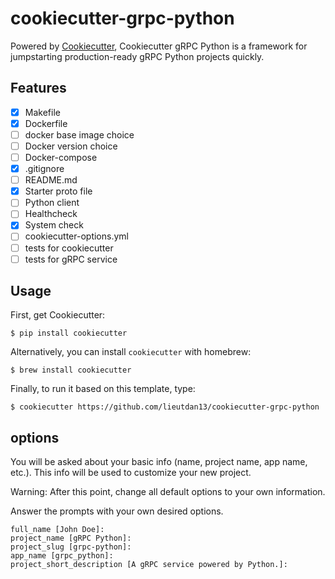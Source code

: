 # cookiecutter-grpc-python

Powered by [Cookiecutter](https://github.com/audreyr/cookiecutter), Cookiecutter gRPC Python is a framework for jumpstarting production-ready gRPC Python projects quickly.

## Features

- [x] Makefile
- [x] Dockerfile
- [ ] docker base image choice
- [ ] Docker version choice
- [ ] Docker-compose
- [x] .gitignore
- [ ] README.md
- [x] Starter proto file
- [ ] Python client
- [ ] Healthcheck
- [x] System check
- [ ] cookiecutter-options.yml
- [ ] tests for cookiecutter
- [ ] tests for gRPC service

## Usage

First, get Cookiecutter:
```console
$ pip install cookiecutter
```

Alternatively, you can install `cookiecutter` with homebrew:
```console
$ brew install cookiecutter
```

Finally, to run it based on this template, type:
```console
$ cookiecutter https://github.com/lieutdan13/cookiecutter-grpc-python
```

## options
You will be asked about your basic info (name, project name, app name, etc.). This info will be used to customize your new project.

Warning: After this point, change all default options to your own information.

Answer the prompts with your own desired options.

```console
full_name [John Doe]: 
project_name [gRPC Python]: 
project_slug [grpc-python]: 
app_name [grpc_python]: 
project_short_description [A gRPC service powered by Python.]:
```
